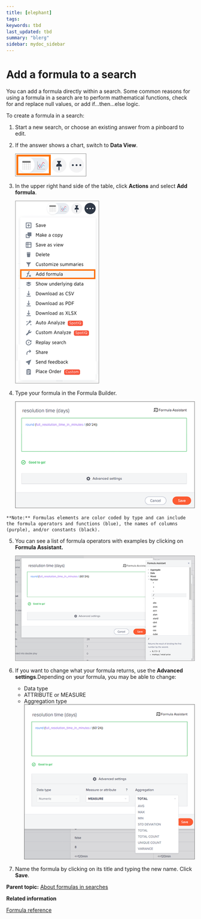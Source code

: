 ```yaml
---
title: [elephant]
tags: 
keywords: tbd
last_updated: tbd
summary: "blerg"
sidebar: mydoc_sidebar
---
```

# Add a formula to a search

You can add a formula directly within a search. Some common reasons for using a formula in a search are to perform mathematical functions, check for and replace null values, or add if...then...else logic.

To create a formula in a search:

1.   Start a new search, or choose an existing answer from a pinboard to edit. 
2.   If the answer shows a chart, switch to **Data View**. 

     ![](../../images/toggle_between_views.png "Switch to Data View") 

3.   In the upper right hand side of the table, click **Actions** and select **Add formula**. 

     ![](../../images/create_formula_in_answer.png "Create a new formula in an answer") 

4.   Type your formula in the Formula Builder. 

     ![](../../shared/conrefs/../../images/formula_builder.png "Use the Formula Builder") 

    **Note:** Formulas elements are color coded by type and can include the formula operators and functions​ (blue), the names of columns (purple)​, and/or constants​ (black).

5.  You can see a list of formula operators with examples by clicking on **Formula Assistant.** 

    ![](../../shared/conrefs/../../images/formula_assistant.png "Examples in the Formula Assistant")

6.  If you want to change what your formula returns, use the **Advanced settings**.Depending on your formula, you may be able to change:

    -   Data type
    -   ATTRIBUTE or MEASURE
    -   Aggregation type
    ![](../../shared/conrefs/../../images/formula_advanced_settings.png "Advanced settings in the Formula Builder")

7. Name the formula by clicking on its title and typing the new name. Click **Save**. 

**Parent topic:** [About formulas in searches](../../pages/complex_searches/add_formula_to_search.html)

**Related information**  


[Formula reference](../reference/formula_reference.html#)

